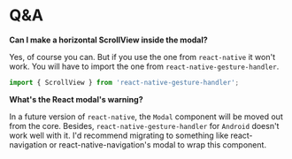 # Q&A

**Can I make a horizontal ScrollView inside the modal?**

Yes, of course you can. But if you use the one from `react-native` it won't work. You will have to import the one from `react-native-gesture-handler`.

```jsx
import { ScrollView } from 'react-native-gesture-handler';
```

**What's the React modal's warning?**

In a future version of `react-native`, the `Modal` component will be moved out from the core. Besides, `react-native-gesture-handler` for `Android` doesn't work well with it. I'd recommend migrating to something like react-navigation or react-native-navigation's modal to wrap this component.
